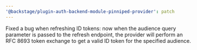 ```yaml
---
'@backstage/plugin-auth-backend-module-pinniped-provider': patch
---
```


Fixed a bug when refreshing ID tokens: now when the audience query parameter is passed to the refresh endpoint, the provider will perform an RFC 8693 token exchange to get a valid ID token for the specified audience.
